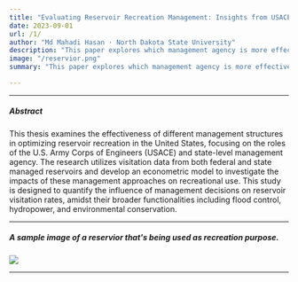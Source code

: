 ```yaml
---
title: "Evaluating Reservoir Recreation Management: Insights from USACE and StateLevel Data (Master’s Thesis) ."
date: 2023-09-01
url: /1/
author: "Md Mahadi Hasan · North Dakota State University"
description: "This paper explores which management agency is more effective in managing reservior for recreation purpose"
image: "/reservior.png"
summary: "This paper explores which management agency is more effective in managing reservior for recreation purpose."

---
```

---

##### Abstract

This thesis examines the effectiveness of different management structures in
optimizing reservoir recreation in the United States, focusing on the roles of the U.S. Army
Corps of Engineers (USACE) and state-level management agency. The research utilizes
visitation data from both federal and state managed reservoirs and develop an econometric
model to investigate the impacts of these management approaches on recreational use.
This study is designed to quantify the influence of management decisions on reservoir
visitation rates, amidst their broader functionalities including flood control, hydropower,
and environmental conservation.

---

##### A sample image of a reservior that's being used as recreation purpose. 

![](/reservior.png)

---



